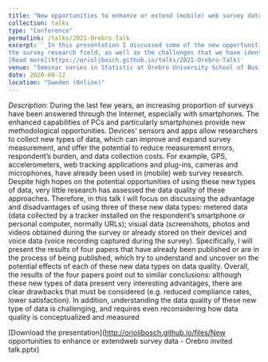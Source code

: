 ```yaml
---
title: "New opportunities to enhance or extend (mobile) web survey data."
collection: talks
type: "Conference"
permalink: /talks/2021-Orebro-Talk
excerpt: '_In this presentation I discussed some of the new opportunities that sensors, apps and web tracking approaches bring to 
the survey research field, as well as the challenges that we have identified so far_ 
[Read more](https://orioljbosch.github.io/talks/2021-Orebro-Talk)'
venue: "Seminar series in Statistic at Örebro University School of Business (Sweden)"
date: 2020-09-12
location: "Sweden (Online)"
---
```


_Description_: During the last few years, an increasing proportion of surveys have been answered through the Internet, especially with smartphones. The enhanced capabilities of PCs and particularly smartphones provide new methodological opportunities. Devices’ sensors and apps allow researchers to collect new types of data, which can improve and expand survey measurement, and offer the potential to reduce measurement errors, respondent’s burden, and data collection costs. For example, GPS, accelerometers, web tracking applications and plug-ins, cameras and microphones, have already been used in (mobile) web survey research. Despite high hopes on the potential opportunities of using these new types of data, very little research has assessed the data quality of these approaches. Therefore, in this talk I will focus on discussing the advantage and disadvantages of using three of these new data types: metered data (data collected by a tracker installed on the respondent’s smartphone or personal computer, normally URLs); visual data (screenshots, photos and videos obtained during the survey or already stored on their device) and voice data (voice recording captured during the survey). Specifically, I will present the results of four papers that have already been published or are in the process of being published, which try to understand and uncover on the potential effects of each of these new data types on data quality. 
Overall, the results of the four papers point out to similar conclusions: although these new types of data present very interesting advantages, there are clear drawbacks that must be considered (e.g. reduced compliance rates, lower satisfaction). In addition, understanding the data quality of these new type of data is challenging, and requires even reconsidering how data quality is conceptualized and measured

[Download the presentation](http://orioljbosch.github.io/files/New opportunities to enhance or extendweb survey data - Orebro invited talk.pptx)
